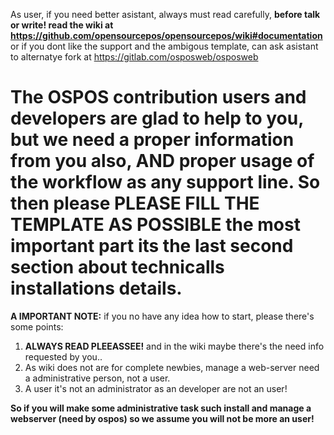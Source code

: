 As user, if you need better asistant, always must read carefully, **before talk or write! read the wiki at https://github.com/opensourcepos/opensourcepos/wiki#documentation** or if you dont like the support and the ambigous template, can ask asistant to alternatye fork at https://gitlab.com/osposweb/osposweb

# The OSPOS contribution users and developers are glad to help to you, but we need a proper information from you also, AND proper usage of the workflow as any support line. So then please PLEASE FILL THE TEMPLATE AS POSSIBLE the most important part its the last second section about technicalls installations details.

**A IMPORTANT NOTE:** if you no have any idea how to start, please there's some points:

1. **ALWAYS READ PLEEASSEE!**  and in the wiki maybe there's the need info requested by you..
2. As wiki does not are for complete newbies, manage a web-server need a administrative person, not a user.
3. A user it's not an administrator as an developer are not an user!

**So if you will make some administrative task such install and manage a webserver (need by ospos) so we assume you will not be more an user!**